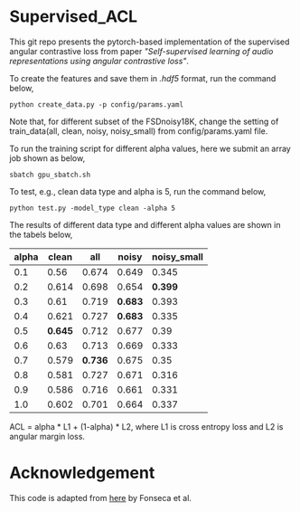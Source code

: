 # Supervised_ACL

This git repo presents the pytorch-based implementation of the supervised angular contrastive loss from paper *"Self-supervised learning of audio representations using angular contrastive loss"*.

To create the features and save them in *.hdf5* format, run the command below,

`` python create_data.py -p config/params.yaml ``

Note that, for different subset of the FSDnoisy18K, change the setting of train_data(all, clean, noisy, noisy\_small) from config/params.yaml file.

To run the training script for different alpha values, here we submit an array job shown as below,

`` sbatch gpu_sbatch.sh ``

To test, e.g., clean data type and alpha is 5, run the command below,

`` python test.py -model_type clean -alpha 5 ``

The results of different data type and different alpha values are shown in the tabels below,

| alpha | clean     | all       | noisy     | noisy\_small |
| ---   | ---       | ---       | ---       | ---          |
| 0.1   | 0.56      | 0.674     | 0.649     | 0.345        |
| 0.2   | 0.614     | 0.698     | 0.654     | **0.399**    |
| 0.3   | 0.61      | 0.719     | **0.683** | 0.393        |
| 0.4   | 0.621     | 0.727     | **0.683** | 0.335        |
| 0.5   | **0.645** | 0.712     | 0.677     | 0.39         |
| 0.6   | 0.63      | 0.713     | 0.669     | 0.333        |
| 0.7   | 0.579     | **0.736** | 0.675     | 0.35         |
| 0.8   | 0.581     | 0.727     | 0.671     | 0.316        |
| 0.9   | 0.586     | 0.716     | 0.661     | 0.331        |
| 1.0   | 0.602     | 0.701     | 0.664     | 0.337        |

ACL = alpha * L1 + (1-alpha) * L2, where L1 is cross entropy loss and L2 is angular margin loss.

# Acknowledgement
This code is adapted from [here](https://github.com/edufonseca/icassp19) by  Fonseca et al.
